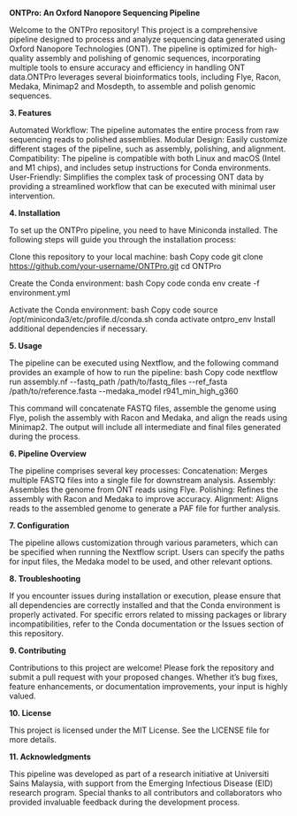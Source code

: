**ONTPro: An Oxford Nanopore Sequencing Pipeline**

Welcome to the ONTPro repository! This project is a comprehensive pipeline designed to process and analyze sequencing data generated using Oxford Nanopore Technologies (ONT). The pipeline is optimized for high-quality assembly and polishing of genomic sequences, incorporating multiple tools to ensure accuracy and efficiency in handling ONT data.ONTPro leverages several bioinformatics tools, including Flye, Racon, Medaka, Minimap2 and Mosdepth, to assemble and polish genomic sequences.

**3. Features**

Automated Workflow: The pipeline automates the entire process from raw sequencing reads to polished assemblies.
Modular Design: Easily customize different stages of the pipeline, such as assembly, polishing, and alignment.
Compatibility: The pipeline is compatible with both Linux and macOS (Intel and M1 chips), and includes setup instructions for Conda environments.
User-Friendly: Simplifies the complex task of processing ONT data by providing a streamlined workflow that can be executed with minimal user intervention.

**4. Installation**

To set up the ONTPro pipeline, you need to have Miniconda installed. The following steps will guide you through the installation process:

Clone this repository to your local machine:
bash
Copy code
git clone https://github.com/your-username/ONTPro.git
cd ONTPro

Create the Conda environment:
bash
Copy code
conda env create -f environment.yml

Activate the Conda environment:
bash
Copy code
source /opt/miniconda3/etc/profile.d/conda.sh
conda activate ontpro_env
Install additional dependencies if necessary.

**5. Usage**

The pipeline can be executed using Nextflow, and the following command provides an example of how to run the pipeline:
bash
Copy code
nextflow run assembly.nf --fastq_path /path/to/fastq_files --ref_fasta /path/to/reference.fasta --medaka_model r941_min_high_g360

This command will concatenate FASTQ files, assemble the genome using Flye, polish the assembly with Racon and Medaka, and align the reads using Minimap2. The output will include all intermediate and final files generated during the process.

**6. Pipeline Overview**

The pipeline comprises several key processes:
Concatenation: Merges multiple FASTQ files into a single file for downstream analysis.
Assembly: Assembles the genome from ONT reads using Flye.
Polishing: Refines the assembly with Racon and Medaka to improve accuracy.
Alignment: Aligns reads to the assembled genome to generate a PAF file for further analysis.

**7. Configuration**

The pipeline allows customization through various parameters, which can be specified when running the Nextflow script. Users can specify the paths for input files, the Medaka model to be used, and other relevant options.

**8. Troubleshooting**

If you encounter issues during installation or execution, please ensure that all dependencies are correctly installed and that the Conda environment is properly activated. For specific errors related to missing packages or library incompatibilities, refer to the Conda documentation or the Issues section of this repository.

**9. Contributing**

Contributions to this project are welcome! Please fork the repository and submit a pull request with your proposed changes. Whether it’s bug fixes, feature enhancements, or documentation improvements, your input is highly valued.

**10. License**

This project is licensed under the MIT License. See the LICENSE file for more details.

**11. Acknowledgments**

This pipeline was developed as part of a research initiative at Universiti Sains Malaysia, with support from the Emerging Infectious Disease (EID) research program. Special thanks to all contributors and collaborators who provided invaluable feedback during the development process.


